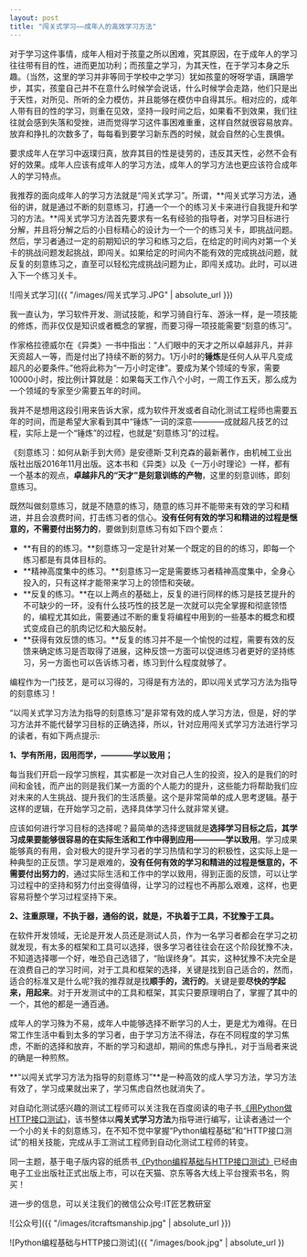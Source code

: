 ```yaml
---
layout: post
title: "闯关式学习——成年人的高效学习方法"
---
```


对于学习这件事情，成年人相对于孩童之所以困难，究其原因，在于成年人的学习往往带有目的性，进而更加功利；而孩童之学习，为其天性，在于学习本身之乐趣。（当然，这里的学习并非等同于学校中之学习）犹如孩童的呀呀学语，蹒跚学步，其实，孩童自己并不在意什么时候学会说话，什么时候学会走路，他们只是出于天性，对所见、所听的全力模仿，并且能够在模仿中自得其乐。相对应的，成年人带有目的性的学习，则重在见效，坚持一段时间之后，如果看不到效果，我们往往就会感到失落和受挫，进而觉得学习这件事困难重重，这样自然就很容易放弃。放弃和挣扎的次数多了，每每看到要学习新东西的时候，就会自然的心生畏惧。

要求成年人在学习中返璞归真，放弃其目的性是徒劳的，违反其天性，必然不会有好的效果。成年人应该有成年人的学习方法，成年人的学习方法也更应该符合成年人的学习特点。

我推荐的面向成年人的学习方法就是“闯关式学习”。所谓，**闯关式学习方法，通俗的讲，就是通过不断的刻意练习，打通一个一个的练习关卡来进行自我提升和学习的方法。**闯关式学习方法首先要求有一名有经验的指导者，对学习目标进行分解，并且将分解之后的小目标精心的设计为一个一个的练习关卡，即挑战问题。然后，学习者通过一定的前期知识的学习和练习之后，在给定的时间内对第一个关卡的挑战问题发起挑战，即闯关。如果给定的时间内不能有效的完成挑战问题，就反复的刻意练习之，直至可以轻松完成挑战问题为止，即闯关成功。此时，可以进入下一个练习关卡。

![闯关式学习]({{ "/images/闯关式学习.JPG" | absolute_url }})

我一直认为，学习软件开发、测试技能，和学习骑自行车、游泳一样，是一项技能的修炼，而非仅仅是知识或者概念的掌握，而要习得一项技能需要“刻意的练习”。

作家格拉德威尔在《异类》一书中指出：“人们眼中的天才之所以卓越非凡，并非天资超人一等，而是付出了持续不断的努力。1万小时的**锤炼**是任何人从平凡变成超凡的必要条件。”他将此称为“一万小时定律”。要成为某个领域的专家，需要10000小时，按比例计算就是：如果每天工作八个小时，一周工作五天，那么成为一个领域的专家至少需要五年的时间。

我并不是想用这段引用来告诉大家，成为软件开发或者自动化测试工程师也需要五年的时间，而是希望大家看到其中“锤炼”一词的深意————成就超凡技艺的过程，实际上是一个“锤炼”的过程，也就是“刻意练习”的过程。

《刻意练习：如何从新手到大师》是安德斯·艾利克森的最新著作，由机械工业出版社出版2016年11月出版。这本书和《异类》以及《一万小时理论》一样，都有一个基本的观点，**卓越非凡的“天才”是刻意训练的产物**，这里的刻意训练，即刻意练习。

既然叫做刻意练习，就是不随意的练习，随意的练习并不能带来有效的学习和精进，并且会浪费时间，打击练习者的信心。**没有任何有效的学习和精进的过程是惬意的，不需要付出努力的**，要做到刻意练习有如下四个要点：

- **有目的的练习。**刻意练习一定是针对某一个既定的目的的练习，即每一个练习都是有具体目标的。
- **精神高度集中的练习。**刻意练习一定是需要练习者精神高度集中，全身心投入的，只有这样才能带来学习上的领悟和突破。
- **反复的练习。**在以上两点的基础上，反复的进行同样的练习是技艺提升的不可缺少的一环，没有什么技巧性的技艺是一次就可以完全掌握和彻底领悟的，编程尤其如此，需要通过不断的重复将编程中用到的一些基本的概念和模式变成自己的肌肉记忆和大脑反射。
- **获得有效反馈的练习。**反复的练习并不是一个愉悦的过程，需要有效的反馈来确定练习是否取得了进展，这种反馈一方面可以促进练习者更好的坚持练习，另一方面也可以告诉练习者，练习到什么程度就够了。


编程作为一门技艺，是可以习得的，习得是有方法的，即以闯关式学习方法为指导的刻意练习！

“以闯关式学习方法为指导的刻意练习”是非常有效的成人学习方法，但是，好的学习方法并不能代替学习目标的正确选择，所以，针对应用闯关式学习方法进行学习的读者，有如下两点提示:

**1、学有所用，因用而学，————学以致用；**

每当我们开启一段学习旅程，其实都是一次对自己人生的投资，投入的是我们的时间和金钱，而产出的则是我们某一方面的个人能力的提升，这些能力将帮助我们应对未来的人生挑战、提升我们的生活质量。这个是非常简单的成人思考逻辑。基于这样的逻辑，在开始学习之前，选择具体学习什么就非常关键。

应该如何进行学习目标的选择呢？最简单的选择逻辑就是**选择学习目标之后，其学习成果要能够很容易的在实际生活和工作中得到应用————学以致用**。学习成果能够真的有用，会对极大的提升学习者的学习热情和学习的积极性，这实际上是一种典型的正反馈。学习是艰难的，**没有任何有效的学习和精进的过程是惬意的，不需要付出努力的**，通过实际生活和工作中的学以致用，得到正面的反馈，可以让学习过程中的坚持和努力付出变得值得，让学习的过程也不再那么艰难，这样，也更容易将整个学习过程坚持下来。

**2、注重原理，不执于器，通俗的说，就是，不执着于工具，不犹豫于工具。**

在软件开发领域，无论是开发人员还是测试人员，作为一名学习者都会在学习之初就发现，有太多的框架和工具可以选择，很多学习者往往会在这个阶段犹豫不决，不知道选择哪一个好，唯恐自己选错了，“贻误终身”。其实，这种犹豫不决完全是在浪费自己的学习时间，对于工具和框架的选择，关键是找到自己适合的，然而，适合的标准又是什么呢?我的推荐就是找**顺手的，流行的**。关键是要**尽快的学起来，用起来**。对于开发测试中的工具和框架，其实只要原理明白了，掌握了其中的一个，其他的都是一通百通。

成年人的学习殊为不易，成年人中能够选择不断学习的人士，更是尤为难得。在日常工作生活中看到太多的学习者，由于学习方法不得法，存在不同程度的学习焦虑，不断的选择和放弃，不断的学习和退却，期间的焦虑与挣扎，对于当局者来说的确是一种煎熬。

**“以闯关式学习方法为指导的刻意练习”**是一种高效的成人学习方法，学习方法有效了，学习成果就出来了，学习焦虑自然也就消失了。

对自动化测试感兴趣的测试工程师可以关注我在百度阅读的电子书[《用Python做HTTP接口测试》][book]，该书整体以**闯关式学习方法**为指导进行编写，让读者通过一个一个小的关卡的刻意练习，在不知不觉中掌握“Python编程基础”和“HTTP接口测试”的相关技能，完成从手工测试工程师到自动化测试工程师的转变。

同一主题，基于电子版内容的纸质书[《Python编程基础与HTTP接口测试》][realbook]已经由电子工业出版社正式出版上市，可以在天猫、京东等各大线上平台搜索书名，购买！

进一步的信息，可以关注我们的微信公众号:IT匠艺教研室

![公众号]({{ "/images/itcraftsmanship.jpg" | absolute_url }})

![Python编程基础与HTTP接口测试]({{ "/images/book.jpg" | absolute_url })


[book]: https://yuedu.baidu.com/ebook/4a3da898dc88d0d233d4b14e852458fb770b38b2

[realbook]: https://search.jd.com/Search?keyword=python%E7%BC%96%E7%A8%8B%E5%9F%BA%E7%A1%80%E4%B8%8Ehttp%E6%8E%A5%E5%8F%A3%E6%B5%8B%E8%AF%95&enc=utf-8&wq=python%E7%BC%96%E7%A8%8B%E5%9F%BA%E7%A1%80%E4%B8%8Ehttp%E6%8E%A5%E5%8F%A3%E6%B5%8B%E8%AF%95